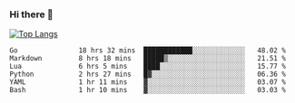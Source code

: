 ### Hi there 👋

<!--
**3Xpl0it3r/3Xpl0it3r** is a ✨ _special_ ✨ repository because its `README.md` (this file) appears on your GitHub profile.

Here are some ideas to get you started:

- 🔭 I’m currently working on ...
- 🌱 I’m currently learning ...
- 👯 I’m looking to collaborate on ...
- 🤔 I’m looking for help with ...
- 💬 Ask me about ...
- 📫 How to reach me: ...
- 😄 Pronouns: ...
- ⚡ Fun fact: ...
-->


[![Top Langs](https://github-readme-stats.vercel.app/api/top-langs/?username=3Xpl0it3r&layout=compact)](https://github.com/3Xpl0it3r/3Xpl0it3r)

<!--START_SECTION:waka-->

```text
Go               18 hrs 32 mins  ████████████░░░░░░░░░░░░░   48.02 %
Markdown         8 hrs 18 mins   █████▒░░░░░░░░░░░░░░░░░░░   21.51 %
Lua              6 hrs 5 mins    ████░░░░░░░░░░░░░░░░░░░░░   15.77 %
Python           2 hrs 27 mins   █▓░░░░░░░░░░░░░░░░░░░░░░░   06.36 %
YAML             1 hr 11 mins    ▓░░░░░░░░░░░░░░░░░░░░░░░░   03.07 %
Bash             1 hr 10 mins    ▓░░░░░░░░░░░░░░░░░░░░░░░░   03.03 %
```

<!--END_SECTION:waka-->
